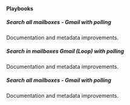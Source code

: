 
#### Playbooks
##### Search all mailboxes - Gmail with polling
Documentation and metadata improvements.
##### Search in mailboxes Gmail (Loop) with polling
Documentation and metadata improvements.
##### Search all mailboxes - Gmail with polling
Documentation and metadata improvements.
